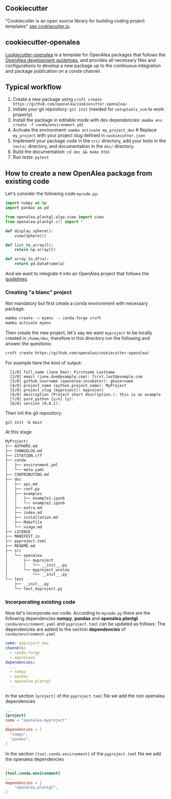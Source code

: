 ## Cookiecutter

"Cookiecutter is an open source library for building coding project templates" [see cookiecutter.io](https://www.cookiecutter.io/).

## cookiecutter-openalea

[cookiecutter-openalea](https://github.com/openalea/cookiecutter-openalea/) is a template for OpenAlea packages that
follows the [OpenAlea development guidelines](./guidelines.md), and provides all necessary files and configurations to 
develop a new package up to the continuous integration and package publication on a conda channel.

## Typical workflow

1. Create a new package using `cruft create https://github.com/openalea/cookiecutter-openalea/`
2. Initiate your git repository: `git init` (needed for `setuptools_scm` to work properly)
3. Install the package in editable mode with dev dependencies: `mamba env create -f conda/environment.yml`
4. Activate the environment: `mamba activate my_project_dev` # Replace `my_project` with your project slug defined in `cookiecutter.json`
5. Implement your package code in the `src/` directory, add your tests in the `tests/` directory, and documentation in the `doc/` directory.
6. Build the documentation: `cd doc && make html`
7. Run tests: `pytest`

## How to create a new OpenAlea package from existing code

Let's consider the following code `mycode.py`:
```python
import numpy as np
import pandas as pd

from openalea.plantgl.algo.view import view
from openalea.plantgl.all import *

def display_sphere():
    view(Sphere())

def list_to_array(l):
    return np.array(l)

def array_to_df(a):
    return pd.DataFrame(a)
```

And we want to integrate it into an OpenAlea project that follows the [guidelines](./guidelines.md).

### Creating "a blanc" project

Not mandatory but first create a conda environment with necessary package:
```bash
mamba create -n myenv -c conda-forge cruft
mamba activate myenv
```

Then create the new project, let's say we want `myproject` to be locally created in `/home/dev`, therefore in this directory
run the following and answer the questions:
```bash
cruft create https://github.com/openalea/cookiecutter-openalea/
```
For example here the kind of output:
```
  [1/8] full_name (Jane Doe): Firstname Lastname
  [2/8] email (jane.doe@example.com): first.last@example.com
  [3/8] github_username (openalea-incubator): ghusername
  [4/8] project_name (python_project_name): MyProject
  [5/8] project_slug (myproject): myproject
  [6/8] description (Project short description.): this is an example           
  [7/8] pure_python [y/n] (y): 
  [8/8] version (0.0.1):
```

Then init the git repository:
```commandline
git init -b main
```

At this stage 
```bash
MyProject/
├── AUTHORS.md
├── CHANGELOG.md
├── CITATION.cff
├── conda
│   ├── environment.yml
│   └── meta.yaml
├── CONTRIBUTING.md
├── doc
│   ├── api.md
│   ├── conf.py
│   ├── examples
│   │   ├── example1.ipynb
│   │   └── example2.ipynb
│   ├── extra.md
│   ├── index.md
│   ├── installation.md
│   ├── Makefile
│   └── usage.md
├── LICENSE
├── MANIFEST.in
├── pyproject.toml
├── README.md
├── src
│   └── openalea
│       ├── myproject
│       │   └── __init__.py
│       └── myproject_wralea
│           └── __init__.py
└── test
    ├── __init__.py
    └── test_myproject.py
```

### Incorporating existing code
Now let's incorporate our code. According to `mycode.py` there are the following dependencies **numpy**, **pandas** and
**openalea.plantgl**. `conda/environment.yaml` and `pyproject.toml` can be updated as follows:
The dependencies are added to the section **dependencies** of `conda/environment.yaml`

```yaml
name: myproject_dev
channels:
  - conda-forge
  - openalea3
dependencies:
  ...
  - numpy
  - pandas
  - openalea.plantgl
  ...
```
In the section `[project]` of the `pyproject.toml` file we add the non openalea dependencies
```toml
...
[project]
name = "openalea.myproject"
...
dependencies = [
  "numpy",
  "pandas",
]
```
In the section `[tool.conda.environment]` of the `pyproject.toml` file we add the openalea dependencies
```toml
...
[tool.conda.environment]
...
dependencies = [
    "openalea.plantgl",
]
```



